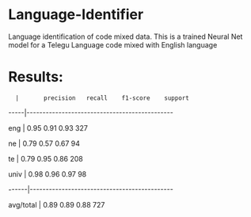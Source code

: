 # Language-Identifier
Language identification of code mixed data.
This is a trained Neural Net model for a Telegu Language code mixed with English language
# Results:
      |       precision   recall    f1-score    support
 
 -----|----------------------------------------------
 
 eng  |          0.95      0.91        0.93      327
 
  ne  |          0.79      0.57        0.67      94
  
  te  |          0.79      0.95        0.86      208
  
univ  |          0.98      0.96        0.97      98

------|---------------------------------------------

avg/total  |     0.89      0.89        0.88    727

